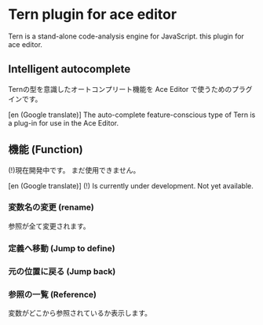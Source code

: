 # Tern plugin for ace editor

Tern is a stand-alone code-analysis engine for JavaScript.
this plugin for ace editor.

## Intelligent autocomplete

Ternの型を意識したオートコンプリート機能を Ace Editor で使うためのプラグインです。

[en (Google translate)]
The auto-complete feature-conscious type of Tern is a plug-in for use in the Ace Editor.

## 機能 (Function)

(!)現在開発中です。
まだ使用できません。

[en (Google translate)]
(!) Is currently under development.
Not yet available.

### 変数名の変更 (rename)

参照が全て変更されます。

### 定義へ移動 (Jump to define)
### 元の位置に戻る (Jump back)

### 参照の一覧 (Reference)

変数がどこから参照されているか表示します。
